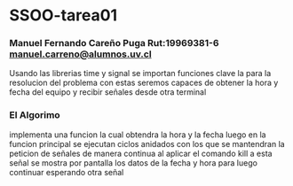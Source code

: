 # SSOO-tarea01
### Manuel Fernando Careño Puga Rut:19969381-6 manuel.carreno@alumnos.uv.cl
Usando las librerias time y signal se importan funciones clave la para la resolucion del problema
con estas seremos capaces de obtener la hora y fecha del equipo y recibir señales desde otra terminal
### El Algorimo
implementa una funcion la cual obtendra la hora y la fecha
luego en la funcion principal se ejecutan ciclos anidados con los que se mantendran la peticion de señales de manera continua
al aplicar el comando kill a esta señal se mostra por pantalla los datos de la fecha y hora para luego continuar esperando otra señal
